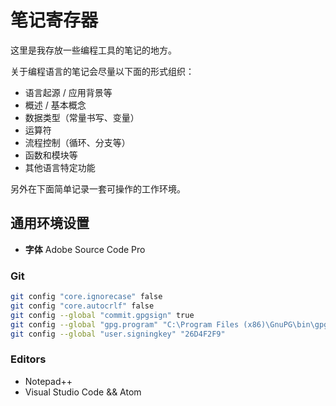 # 笔记寄存器

这里是我存放一些编程工具的笔记的地方。

关于编程语言的笔记会尽量以下面的形式组织：

- 语言起源 / 应用背景等
- 概述 / 基本概念
- 数据类型（常量书写、变量）
- 运算符
- 流程控制（循环、分支等）
- 函数和模块等
- 其他语言特定功能

另外在下面简单记录一套可操作的工作环境。

## 通用环境设置

- **字体** Adobe Source Code Pro

### Git

```bash
git config "core.ignorecase" false
git config "core.autocrlf" false
git config --global "commit.gpgsign" true
git config --global "gpg.program" "C:\Program Files (x86)\GnuPG\bin\gpg.exe"
git config --global "user.signingkey" "26D4F2F9"
```

### Editors

- Notepad++
- Visual Studio Code && Atom
